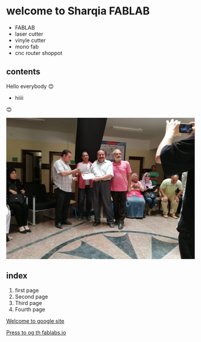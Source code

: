 # welcome to Sharqia FABLAB

- FABLAB
- laser cutter
- vinyle cutter
- mono fab
- cnc router shoppot

## contents

Hello everybody :blush:

- hiiii

:blush:

![alt text](asd.jpg)

## index
1. first page
2. Second page
3. Third page
4. Fourth page

[Welcome to google site](https://www.google.com)

[Press to og th fablabs.io](https://fablabs.io/)



